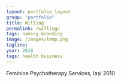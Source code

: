 ```yaml
---
layout: portfolio_layout
group: "portfolio"
title: Willing
permalink: /willing/
tags: naming branding
image: /images/temp.png
tagline: 
year: 2010
tags: health business
---
```


Feminine Psychotherapy Services, Iași 2010